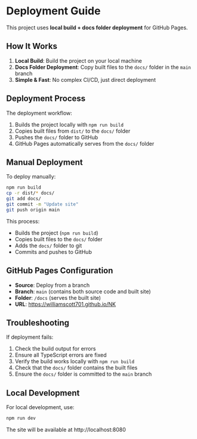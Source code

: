 # Deployment Guide

This project uses **local build + docs folder deployment** for GitHub Pages.

## How It Works

1. **Local Build**: Build the project on your local machine
2. **Docs Folder Deployment**: Copy built files to the `docs/` folder in the `main` branch
3. **Simple & Fast**: No complex CI/CD, just direct deployment

## Deployment Process

The deployment workflow:
1. Builds the project locally with `npm run build`
2. Copies built files from `dist/` to the `docs/` folder
3. Pushes the `docs/` folder to GitHub
4. GitHub Pages automatically serves from the `docs/` folder

## Manual Deployment

To deploy manually:

```bash
npm run build
cp -r dist/* docs/
git add docs/
git commit -m "Update site"
git push origin main
```

This process:
- Builds the project (`npm run build`)
- Copies built files to the `docs/` folder
- Adds the `docs/` folder to git
- Commits and pushes to GitHub

## GitHub Pages Configuration

- **Source**: Deploy from a branch
- **Branch**: `main` (contains both source code and built site)
- **Folder**: `/docs` (serves the built site)
- **URL**: https://williamscott701.github.io/NK

## Troubleshooting

If deployment fails:
1. Check the build output for errors
2. Ensure all TypeScript errors are fixed
3. Verify the build works locally with `npm run build`
4. Check that the `docs/` folder contains the built files
5. Ensure the `docs/` folder is committed to the `main` branch

## Local Development

For local development, use:
```bash
npm run dev
```

The site will be available at http://localhost:8080
